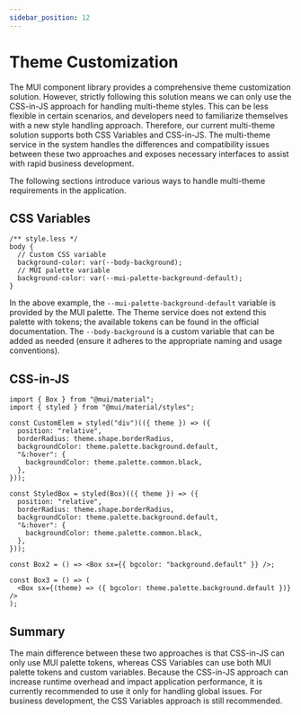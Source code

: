 ```yaml
---
sidebar_position: 12
---
```


# Theme Customization

The MUI component library provides a comprehensive theme customization solution. However, strictly following this solution means we can only use the CSS-in-JS approach for handling multi-theme styles. This can be less flexible in certain scenarios, and developers need to familiarize themselves with a new style handling approach. Therefore, our current multi-theme solution supports both CSS Variables and CSS-in-JS. The multi-theme service in the system handles the differences and compatibility issues between these two approaches and exposes necessary interfaces to assist with rapid business development.

The following sections introduce various ways to handle multi-theme requirements in the application.

## CSS Variables

```less
/** style.less */
body {
  // Custom CSS variable
  background-color: var(--body-background);
  // MUI palette variable
  background-color: var(--mui-palette-background-default);
}
```

In the above example, the `--mui-palette-background-default` variable is provided by the MUI palette. The Theme service does not extend this palette with tokens; the available tokens can be found in the official documentation. The `--body-background` is a custom variable that can be added as needed (ensure it adheres to the appropriate naming and usage conventions).

## CSS-in-JS

```tsx
import { Box } from "@mui/material";
import { styled } from "@mui/material/styles";

const CustomElem = styled("div")(({ theme }) => ({
  position: "relative",
  borderRadius: theme.shape.borderRadius,
  backgroundColor: theme.palette.background.default,
  "&:hover": {
    backgroundColor: theme.palette.common.black,
  },
}));

const StyledBox = styled(Box)(({ theme }) => ({
  position: "relative",
  borderRadius: theme.shape.borderRadius,
  backgroundColor: theme.palette.background.default,
  "&:hover": {
    backgroundColor: theme.palette.common.black,
  },
}));

const Box2 = () => <Box sx={{ bgcolor: "background.default" }} />;

const Box3 = () => (
  <Box sx={(theme) => ({ bgcolor: theme.palette.background.default })} />
);
```

## Summary

The main difference between these two approaches is that CSS-in-JS can only use MUI palette tokens, whereas CSS Variables can use both MUI palette tokens and custom variables. Because the CSS-in-JS approach can increase runtime overhead and impact application performance, it is currently recommended to use it only for handling global issues. For business development, the CSS Variables approach is still recommended.
